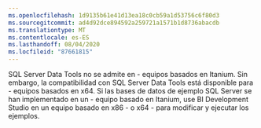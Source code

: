 ```yaml
---
ms.openlocfilehash: 1d9135b61e41d13ea18c0cb59a1d53756c6f80d3
ms.sourcegitcommit: ad4d92dce894592a259721a1571b1d8736abacdb
ms.translationtype: MT
ms.contentlocale: es-ES
ms.lasthandoff: 08/04/2020
ms.locfileid: "87661815"
---
```

SQL Server Data Tools no se admite en \- equipos basados en Itanium. Sin embargo, la compatibilidad con SQL Server Data Tools está disponible para \- equipos basados en x64. Si las bases de datos de ejemplo SQL Server se han implementado en un \- equipo basado en Itanium, use BI Development Studio en un equipo basado en x86 \- o x64 \- para modificar y ejecutar los ejemplos.
